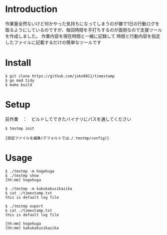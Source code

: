 # Introduction
作業量全然ないけど何かやった気持ちになってしまうのが嫌で1日の行動ログを取るようにしているのですが、毎回時間を手打ちするのが面倒なので支援ツールを作成しました。
作業内容を現在時間と一緒に記録して
時間と行動内容を指定したファイルに記載するだけの簡単なツールです
# Install

```
$ git clone https://github.com/joko0811/timestamp
$ go mod tidy
$ make build
```

# Setup
前作業　：　ビルドしてできたバイナリにパスを通してください


```
$ tmstmp init

{設定ファイルを編集(デフォルトでは./.tmstmp/config)}
```

# Usage

```
$ ./tmstmp -m hogehuga
$ ./tmstmp show
[hh:mm] hogehuga
```
```
$ ./tmstmp -m kakukakusikazika
$ cat ./timestamp.txt
this is default log file

$ ./tmstmp export
$ cat ./timestamp.txt
this is default log file

[hh:mm] hogehuga
[hh:mm] kakukakusikazika
```
